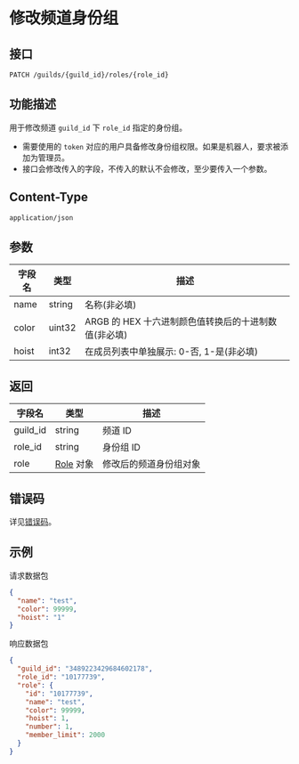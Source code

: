 # 修改频道身份组

## 接口

```http
PATCH /guilds/{guild_id}/roles/{role_id}
```

## 功能描述

用于修改频道 `guild_id` 下 `role_id` 指定的身份组。

- 需要使用的 `token` 对应的用户具备修改身份组权限。如果是机器人，要求被添加为管理员。
- 接口会修改传入的字段，不传入的默认不会修改，至少要传入一个参数。

## Content-Type

```http
application/json
```

## 参数

| 字段名 | 类型   | 描述                                                 |
| ------ | ------ | ---------------------------------------------------- |
| name   | string | 名称(非必填)                                         |
| color  | uint32 | ARGB 的 HEX 十六进制颜色值转换后的十进制数值(非必填) |
| hoist  | int32  | 在成员列表中单独展示: 0-否, 1-是(非必填)             |

## 返回

| 字段名   | 类型                            | 描述                   |
| -------- | ------------------------------- | ---------------------- |
| guild_id | string                          | 频道 ID                |
| role_id  | string                          | 身份组 ID              |
| role     | [Role](../role/member/role_model.md#role) 对象 | 修改后的频道身份组对象 |

## 错误码

详见[错误码](../../../openapi/error/error.md)。


## 示例

请求数据包

```json
{
  "name": "test",
  "color": 99999,
  "hoist": "1"
}
```

响应数据包

```json
{
  "guild_id": "3489223429684602178",
  "role_id": "10177739",
  "role": {
    "id": "10177739",
    "name": "test",
    "color": 99999,
    "hoist": 1,
    "number": 1,
    "member_limit": 2000
  }
}
```

